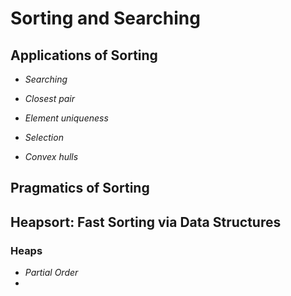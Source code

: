 # Sorting and Searching

## Applications of Sorting

- *Searching*

- *Closest pair*

- *Element uniqueness*

- *Selection*

- *Convex hulls*

## Pragmatics of Sorting

## Heapsort: Fast Sorting via Data Structures

###  Heaps

* *Partial Order*
* 